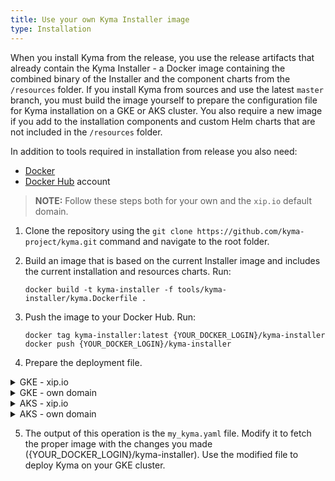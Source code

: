```yaml
---
title: Use your own Kyma Installer image
type: Installation
---
```


When you install Kyma from the release, you use the release artifacts that already contain the Kyma Installer - a Docker image containing the combined binary of the Installer and the component charts from the `/resources` folder.
If you install Kyma from sources and use the latest `master` branch, you must build the image yourself to prepare the configuration file for Kyma installation on a GKE or AKS cluster. You also require a new image if you add to the installation components and custom Helm charts that are not included in the `/resources` folder.

In addition to tools required in installation from release you also need:
- [Docker](https://www.docker.com/)
- [Docker Hub](https://hub.docker.com/) account

>**NOTE:** Follow these steps both for your own and the `xip.io` default domain.

1. Clone the repository using the `git clone https://github.com/kyma-project/kyma.git` command and navigate to the root folder.

2. Build an image that is based on the current Installer image and includes the current installation and resources charts. Run:

    ```
    docker build -t kyma-installer -f tools/kyma-installer/kyma.Dockerfile .
    ```

3. Push the image to your Docker Hub. Run:
    ```
    docker tag kyma-installer:latest {YOUR_DOCKER_LOGIN}/kyma-installer
    docker push {YOUR_DOCKER_LOGIN}/kyma-installer
    ```

4. Prepare the deployment file.

<div tabs>
  <details>
  <summary>
  GKE - xip.io
  </summary>


Run this command:

```
(cat installation/resources/installer.yaml ; echo "---" ; cat installation/resources/installer-config-cluster.yaml.tpl ; echo "---" ; cat installation/resources/installer-cr-cluster.yaml.tpl) | sed -e "s/__.*__//g" > my-kyma.yaml
```

Alternatively, run this command if you deploy Kyma with GKE version 1.12.6-gke.X and above:

```
(cat installation/resources/installer.yaml ; echo "---" ; cat installation/resources/installer-config-cluster.yaml.tpl ; echo "---" ; cat installation/resources/installer-cr-cluster.yaml.tpl) | sed -e "s/__PROMTAIL_CONFIG_NAME__/promtail-k8s-1-14.yaml/g" | sed -e "s/__.*__//g" > my-kyma.yaml
```

  </details>
  <details>
  <summary>
  GKE - own domain
  </summary>


Run this command:

```
(cat installation/resources/installer.yaml ; echo "---" ; cat installation/resources/installer-config-cluster.yaml.tpl ; echo "---" ; cat installation/resources/installer-cr-cluster.yaml.tpl) | sed -e "s/__DOMAIN__/$DOMAIN/g" |sed -e "s/__TLS_CERT__/$TLS_CERT/g" | sed -e "s/__TLS_KEY__/$TLS_KEY/g" | sed -e "s/__.*__//g" > my-kyma.yaml
```

Alternatively, run this command if you deploy Kyma with GKE version 1.12.6-gke.X and above:

```
(cat installation/resources/installer.yaml ; echo "---" ; cat installation/resources/installer-config-cluster.yaml.tpl ; echo "---" ; cat installation/resources/installer-cr-cluster.yaml.tpl) | sed -e "s/__PROMTAIL_CONFIG_NAME__/promtail-k8s-1-14.yaml/g" | sed -e "s/__DOMAIN__/$DOMAIN/g" |sed -e "s/__TLS_CERT__/$TLS_CERT/g" | sed -e "s/__TLS_KEY__/$TLS_KEY/g" | sed -e "s/__.*__//g" > my-kyma.yaml
```


  </details>
  <details>
  <summary>
  AKS - xip.io
  </summary>


Run this command:

```
(cat installation/resources/installer.yaml ; echo "\n---" ; cat installation/resources/installer-config-cluster.yaml.tpl ; echo "\n---" ; cat installation/resources/installer-cr-cluster.yaml.tpl) | sed -e "s/__PROXY_EXCLUDE_IP_RANGES__/10.0.0.1/g" | sed -e "s/__.*__//g" > my-kyma.yaml
```

Alternatively, run this command if you deploy Kyma with Kubernetes version 1.14 and above:

```
(cat installation/resources/installer.yaml ; echo "\n---" ; cat installation/resources/installer-config-cluster.yaml.tpl ; echo "\n---" ; cat installation/resources/installer-cr-cluster.yaml.tpl) | sed -e "s/__PROMTAIL_CONFIG_NAME__/promtail-k8s-1-14.yaml/g" | sed -e "s/__PROXY_EXCLUDE_IP_RANGES__/10.0.0.1/g" | sed -e "s/__.*__//g" > my-kyma.yaml
```

  </details>
  <details>
  <summary>
  AKS - own domain
  </summary>


Run this command:

```
(cat installation/resources/installer.yaml ; echo "\n---" ; cat installation/resources/installer-config-cluster.yaml.tpl ; echo "\n---" ; cat installation/resources/installer-cr-cluster.yaml.tpl) | sed -e "s/__PROXY_EXCLUDE_IP_RANGES__/10.0.0.1/g" | sed -e "s/__DOMAIN__/$SUB_DOMAIN.$DNS_DOMAIN/g" | sed -e "s/__TLS_CERT__/$TLS_CERT/g" | sed -e "s/__TLS_KEY__/$TLS_KEY/g" | sed -e "s/__.*__//g" > my-kyma.yaml
```

Alternatively, run this command if you deploy Kyma with Kubernetes version 1.14 and above:

```
(cat installation/resources/installer.yaml ; echo "\n---" ; cat installation/resources/installer-config-cluster.yaml.tpl ; echo "\n---" ; cat installation/resources/installer-cr-cluster.yaml.tpl) | sed -e "s/__PROMTAIL_CONFIG_NAME__/promtail-k8s-1-14.yaml/g" | sed -e "s/__PROXY_EXCLUDE_IP_RANGES__/10.0.0.1/g" | sed -e "s/__DOMAIN__/$SUB_DOMAIN.$DNS_DOMAIN/g" | sed -e "s/__TLS_CERT__/$TLS_CERT/g" | sed -e "s/__TLS_KEY__/$TLS_KEY/g" | sed -e "s/__.*__//g" > my-kyma.yaml
```


  </details>
</div>

5. The output of this operation is the `my_kyma.yaml` file. Modify it to fetch the proper image with the changes you made ({YOUR_DOCKER_LOGIN}/kyma-installer). Use the modified file to deploy Kyma on your GKE cluster.
